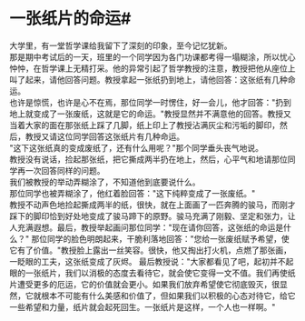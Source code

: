# 一张纸片的命运#
大学里，有一堂哲学课给我留下了深刻的印象，至今记忆犹新。  
那是期中考试后的一天，班里的一个同学因为各门功课都考得一塌糊涂，所以忧心忡忡，在哲学课上无精打采。他的异常引起了哲学教授的注意，教授把他从座位上叫了起来，请他回答问题。教授拿起一张纸扔到地上，请他回答：这张纸有几种命运。  
也许是惊慌，也许是心不在焉，那位同学一时愣住，好一会儿，他才回答："扔到地上就变成了一张废纸，这就是它的命运。"教授显然并不满意他的回答。教授又当着大家的面在那张纸上踩了几脚，纸上印上了教授沾满灰尘和污垢的脚印，然后，教授又请这位同学回答这张纸片有几种命运。  
"这下这张纸真的变成废纸了，还有什么用呢？"那个同学垂头丧气地说。  
教授没有说话，捡起那张纸，把它撕成两半扔在地上，然后，心平气和地请那位同学再一次回答同样的问题。  
我们被教授的举动弄糊涂了，不知道他到底要说什么。  
那位同学也被弄糊涂了，他红着脸回答："这下纯粹变成了一张废纸。"  
教授不动声色地捡起撕成两半的纸，很快，就在上面画了一匹奔腾的骏马，而刚才踩下的脚印恰到好处地变成了骏马蹄下的原野。骏马充满了刚毅、坚定和张力，让人充满遐想。最后，教授举起画问那位同学："现在请你回答，这张纸的命运是什么？"  那位同学的脸色明朗起来，干脆利落地回答："您给一张废纸赋予希望，使它有了价值。"教授脸上露出一丝笑容。很快，他又掏出打火机，点燃了那张画，一眨眼的工夫，这张纸变成了灰烬。
最后教授说："大家都看见了吧，起初并不起眼的一张纸片，我们以消极的态度去看待它，就会使它变得一文不值。我们再使纸片遭受更多的厄运，它的价值就会更小。如果我们放弃希望使它彻底毁灭，很显然，它就根本不可能有什么美感和价值了，但如果我们以积极的心态对待它，给它一些希望和力量，纸片就会起死回生。一张纸片是这样，一个人也一样啊。"
  